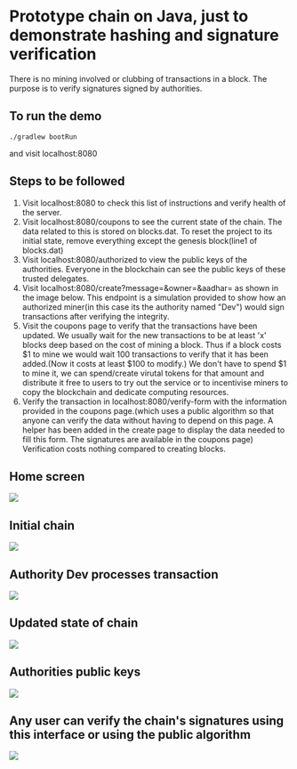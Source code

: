 # Prototype chain on Java, just to demonstrate hashing and signature verification
There is no mining involved or clubbing of transactions in a block. The purpose is to verify signatures signed by authorities.

## To run the demo 
```
./gradlew bootRun
```

and visit localhost:8080

## Steps to be followed
1. Visit localhost:8080 to check this list of instructions and verify health of the server.
2. Visit localhost:8080/coupons to see the current state of the chain. The data related to this is stored on blocks.dat.
To reset the project to its initial state, remove everything except the genesis block(line1 of blocks.dat)
3. Visit localhost:8080/authorized to view the public keys of the authorities. Everyone in the blockchain can see the public keys of these trusted delegates.
4. Visit localhost:8080/create?message=<MESSAGE HERE>&owner=<OWNER HERE>&aadhar=<AADHAR HERE> as shown in the image below.
This endpoint is a simulation provided to show how an authorized miner(in this case its the authority named "Dev") would sign transactions after verifying the integrity.
5. Visit the coupons page to verify that the transactions have been updated. We usually wait for the new transactions to be at least 'x' blocks deep based on the cost of mining a block. Thus if a block costs $1 to mine we would wait 100 transactions to verify that it has been added.(Now it costs at least $100 to modify.) We don't have to spend $1 to mine it, we can spend/create virutal tokens for that amount and distribute it free to users to try out the service or to incentivise miners to copy the blockchain and dedicate computing resources.
6. Verify the transaction in localhost:8080/verify-form with the information provided in the coupons page.(which uses a public algorithm so that anyone can verify the data without having to depend on this page. A helper has been added in the create page to display the data needed to fill this form. The signatures are available in the coupons page)
Verification costs nothing compared to creating blocks.


## Home screen
![](https://cdn.rawgit.com/devssh/Prototype-Private-Chain/392e33d9/Home%20screen.png)

## Initial chain
![](https://cdn.rawgit.com/devssh/Prototype-Private-Chain/392e33d9/Initial%20chain.png)

## Authority Dev processes transaction
![](https://cdn.rawgit.com/devssh/Prototype-Private-Chain/392e33d9/Request%20transaction.png)

## Updated state of chain
![](https://cdn.rawgit.com/devssh/Prototype-Private-Chain/392e33d9/Updated%20chain.png)

## Authorities public keys
![](https://cdn.rawgit.com/devssh/Prototype-Private-Chain/392e33d9/Authorities.png)

## Any user can verify the chain's signatures using this interface or using the public algorithm
![](https://cdn.rawgit.com/devssh/Prototype-Private-Chain/392e33d9/Verification.png)
